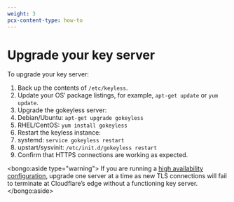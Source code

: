 ```yaml
---
weight: 3
pcx-content-type: how-to
---
```


# Upgrade your key server

To upgrade your key server:

1. Back up the contents of `/etc/keyless`.
1. Update your OS’ package listings, for example, `apt-get update` or `yum update`.
1. Upgrade the gokeyless server:
1. Debian/Ubuntu: `apt-get upgrade gokeyless`
1. RHEL/CentOS: `yum install gokeyless`
1. Restart the keyless instance:
1. systemd: `service gokeyless restart`
1. upstart/sysvinit: `/etc/init.d/gokeyless restart`
1. Confirm that HTTPS connections are working as expected.

<bongo:aside type="warning">
If you are running a [high availability configuration](/keyless-ssl/reference/high-availability), upgrade one server at a time as new TLS connections will fail to terminate at Cloudflare’s edge without a functioning key server.
</bongo:aside>
